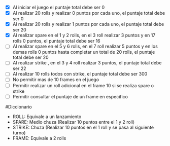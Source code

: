 ﻿- [x] Al iniciar el juego el puntaje total debe ser 0
- [x] Al realizar 20 rolls y realizar 0 puntos por cada uno, el puntaje total debe ser 0
- [x] Al realizar 20 rolls y realizar 1 puntos por cada uno, el puntaje total debe ser 20
- [x] Al realizar spare en el 1 y 2 rolls, en el 3 roll realizar 3 puntos y en 17 rolls 0 puntos, el puntaje total debe ser 16
- [ ] Al realizar spare en el 5 y 6 rolls, en el 7 roll realizar 5 puntos y en los demas rolls 0 puntos hasta completar un total de 20 rolls, el puntaje total debe ser 20
- [ ] Al realizar strike , en el 3 y 4 roll realizar 3 puntos, el puntaje total debe ser 22
- [ ] Al realizar 10 rolls todos con strike, el puntaje total debe ser 300
- [ ] No permitir mas de 10 frames en el juego
- [ ] Permitir realizar un roll adicional en el frame 10 si se realiza spare o strike
- [ ] Permitir consultar el puntaje de un frame en especifico

#Diccionario
- ROLL: Equivale a un lanzamiento
- SPARE: Medio chuza (Realizar 10 puntos entre el 1 y 2 roll)
- STRIKE: Chuza (Realizar 10 puntos en el 1 roll y se pasa al siguiente turno)
- FRAME: Equivale a 2 rolls
 